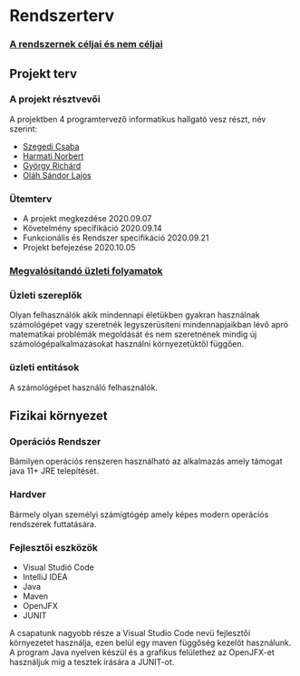 # Rendszerterv
### [A rendszernek céljai és nem céljai](https://github.com/Chapye/Enigma-Calculator/blob/master/Documents/func_spec.md)

## Projekt terv

### A projekt résztvevői
A projektben 4 programtervező informatikus hallgató vesz részt, név szerint:
- [Szegedi Csaba](https://github.com/Chapye)
- [Harmati Norbert](https://github.com/norbertHarmati)
- [György Richárd](https://github.com/gyorgyrichard)
- [Oláh Sándor Lajos](https://github.com/GSG9HUN)

### Ütemterv
- A projekt megkezdése 2020.09.07
- Követelmény specifikáció 2020.09.14
- Funkcionális és Rendszer specifikáció 2020.09.21
- Projekt befejezése 2020.10.05


### [Megvalósítandó üzleti folyamatok](https://github.com/Chapye/Enigma-Calculator/blob/master/Documents/func_spec.md)
  
### Üzleti szereplők
Olyan felhasználók akik mindennapi életükben gyakran használnak számológépet vagy szeretnék legyszerüsíteni mindennapjaikban lévő apró matematikai problémák megoldását és nem szeretnének mindig új számológépalkalmazásokat használni környezetüktől függően.

### üzleti entitások
A számológépet használó felhasználók.

## Fizikai környezet

### Operációs Rendszer
Bámilyen operációs renszeren használható az alkalmazás amely támogat java 11+ JRE telepítését.

### Hardver
Bármely olyan személyi számígtógép amely képes modern operációs rendszerek futtatására.

### Fejlesztői eszközök
- Visual Studió Code
- IntelliJ IDEA
- Java
- Maven
- OpenJFX
- JUNIT

A csapatunk nagyobb része a Visual Studio Code nevü fejlesztői környezetet használja, ezen belül egy maven függőség kezelőt használunk. A program Java nyelven készül és a grafikus felülethez az OpenJFX-et használjuk míg a tesztek írására a JUNIT-ot.
